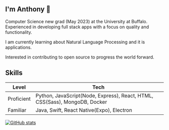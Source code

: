 ## I'm Anthony 👋

Computer Science new grad (May 2023) at the University at Buffalo. Experienced in developing full stack apps with a focus on quality and functionality.  

I am currently learning about Natural Language Processing and it is applications.  

Interested in contributing to open source to progress the world forward.  

## Skills
| Level | Tech |
| ---   | --- |
| Proficient | Python, JavaScript(Node, Express), React, HTML, CSS(Sass), MongoDB, Docker | 
| Familiar | Java, Swift, React Native(Expo), Electron |


[![GitHub stats](https://github-readme-stats.vercel.app/api?username=m-r-q-w-e-r-t-y)]()

